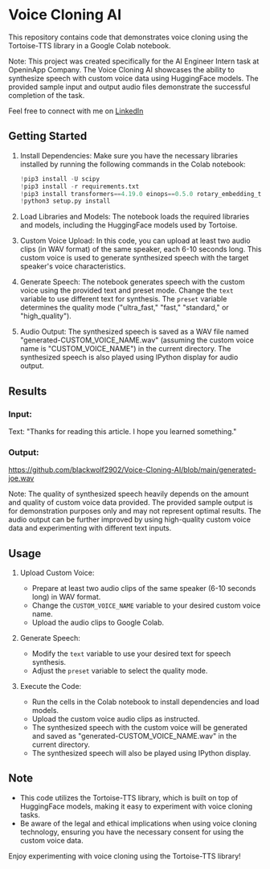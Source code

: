 # Voice Cloning AI

This repository contains code that demonstrates voice cloning using the Tortoise-TTS library in a Google Colab notebook.

Note: This project was created specifically for the AI Engineer Intern task at OpeninApp Company. The Voice Cloning AI showcases the ability to synthesize speech with custom voice data using HuggingFace models. The provided sample input and output audio files demonstrate the successful completion of the task.

Feel free to connect with me on [LinkedIn](https://www.linkedin.com/in/arumugam-n-436466238)

## Getting Started

1. Install Dependencies:
   Make sure you have the necessary libraries installed by running the following commands in the Colab notebook:
   ```python
   !pip3 install -U scipy
   !pip3 install -r requirements.txt
   !pip3 install transformers==4.19.0 einops==0.5.0 rotary_embedding_torch==0.1.5 unidecode==1.3.5
   !python3 setup.py install
   ```

2. Load Libraries and Models:
   The notebook loads the required libraries and models, including the HuggingFace models used by Tortoise.

3. Custom Voice Upload:
   In this code, you can upload at least two audio clips (in WAV format) of the same speaker, each 6-10 seconds long. This custom voice is used to generate synthesized speech with the target speaker's voice characteristics.

4. Generate Speech:
   The notebook generates speech with the custom voice using the provided text and preset mode. Change the `text` variable to use different text for synthesis. The `preset` variable determines the quality mode ("ultra_fast," "fast," "standard," or "high_quality").

5. Audio Output:
   The synthesized speech is saved as a WAV file named "generated-CUSTOM_VOICE_NAME.wav" (assuming the custom voice name is "CUSTOM_VOICE_NAME") in the current directory. The synthesized speech is also played using IPython display for audio output.

## Results

### Input:
Text: "Thanks for reading this article. I hope you learned something."

### Output:
https://github.com/blackwolf2902/Voice-Cloning-AI/blob/main/generated-joe.wav

Note: The quality of synthesized speech heavily depends on the amount and quality of custom voice data provided. The provided sample output is for demonstration purposes only and may not represent optimal results. The audio output can be further improved by using high-quality custom voice data and experimenting with different text inputs.

## Usage

1. Upload Custom Voice: 
   - Prepare at least two audio clips of the same speaker (6-10 seconds long) in WAV format.
   - Change the `CUSTOM_VOICE_NAME` variable to your desired custom voice name.
   - Upload the audio clips to Google Colab.

2. Generate Speech:
   - Modify the `text` variable to use your desired text for speech synthesis.
   - Adjust the `preset` variable to select the quality mode.

3. Execute the Code:
   - Run the cells in the Colab notebook to install dependencies and load models.
   - Upload the custom voice audio clips as instructed.
   - The synthesized speech with the custom voice will be generated and saved as "generated-CUSTOM_VOICE_NAME.wav" in the current directory.
   - The synthesized speech will also be played using IPython display.

## Note
- This code utilizes the Tortoise-TTS library, which is built on top of HuggingFace models, making it easy to experiment with voice cloning tasks.
- Be aware of the legal and ethical implications when using voice cloning technology, ensuring you have the necessary consent for using the custom voice data.

Enjoy experimenting with voice cloning using the Tortoise-TTS library!
